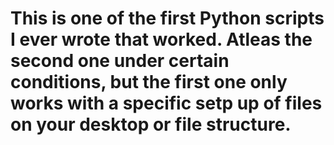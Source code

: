 # This is one of the first Python scripts I ever wrote that worked. Atleas the second one under certain conditions, but the first one only works with a specific setp up of files on your desktop or file structure.
